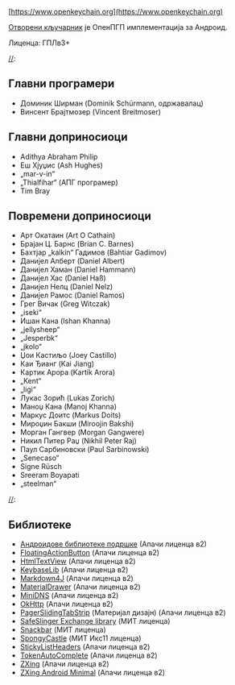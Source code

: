 [//]: #

[https://www.openkeychain.org](https://www.openkeychain.org)

[Отворени кључарник](https://www.openkeychain.org) је ОпенПГП имплементација за Андроид.

Лиценца: ГПЛв3+

[//]:

## Главни програмери
  * Доминик Ширман (Dominik Schürmann, одржавалац)
  * Винсент Брајтмозер (Vincent Breitmoser)

## Главни доприносиоци
  * Adithya Abraham Philip
  * Еш Хјуџис (Ash Hughes)
  * „mar-v-in“
  * „Thialfihar“ (АПГ програмер)
  * Tim Bray

## Повремени доприносиоци
  * Арт Окатаин (Art O Cathain)
  * Брајан Ц. Барнс (Brian C. Barnes)
  * Бахтјар „kalkin“ Гадимов (Bahtiar Gadimov)
  * Данијел Алберт (Daniel Albert)
  * Данијел Хаман (Daniel Hammann)
  * Данијел Хас (Daniel Haß)
  * Данијел Нелц (Daniel Nelz)
  * Данијел Рамос (Daniel Ramos)
  * Грег Вичак (Greg Witczak)
  * „iseki“
  * Ишан Кана (Ishan Khanna)
  * „jellysheep“
  * „Jesperbk“
  * „jkolo“
  * Џои Кастиљо (Joey Castillo)
  * Каи Ђианг (Kai Jiang)
  * Картик Арора (Kartik Arora)
  * „Kent“
  * „ligi“
  * Лукас Зорић (Lukas Zorich)
  * Маноџ Кана (Manoj Khanna)
  * Маркус Доитс (Markus Doits)
  * Мироџин Бакши (Miroojin Bakshi)
  * Морган Гангвер (Morgan Gangwere)
  * Никил Питер Раџ (Nikhil Peter Raj)
  * Паул Сарбиновски (Paul Sarbinowski)
  * „Senecaso“
  * Signe Rüsch
  * Sreeram Boyapati
  * „steelman“

[//]:

## Библиотеке
  * [Андроидове библиотеке подршке](http://developer.android.com/tools/support-library/index.html) (Апачи лиценца в2)
  * [FloatingActionButton](https://github.com/futuresimple/android-floating-action-button) (Апачи лиценца в2)
  * [HtmlTextView](https://github.com/sufficientlysecure/html-textview) (Апачи лиценца в2)
  * [KeybaseLib](https://github.com/timbray/KeybaseLib) (Апачи лиценца в2)
  * [Markdown4J](https://github.com/jdcasey/markdown4j) (Апачи лиценца в2)
  * [MaterialDrawer](https://github.com/mikepenz/MaterialDrawer) (Апачи лиценца в2)
  * [MiniDNS](https://github.com/rtreffer/minidns) (Апачи лиценца в2)
  * [OkHttp](https://square.github.io/okhttp/) (Апачи лиценца в2)
  * [PagerSlidingTabStrip](https://github.com/jpardogo/PagerSlidingTabStrip) (Материјал дизајн) (Апачи лиценца в2)
  * [SafeSlinger Exchange library](https://github.com/SafeSlingerProject/exchange-android) (МИТ лиценца)
  * [Snackbar](https://github.com/nispok/snackbar) (МИТ лиценца)
  * [SpongyCastle](https://rtyley.github.io/bouncycastle/) (МИТ Икс11 лиценца)
  * [StickyListHeaders](https://github.com/emilsjolander/StickyListHeaders) (Апачи лиценца в2)
  * [TokenAutoComplete](https://github.com/splitwise/TokenAutoComplete) (Апачи лиценца в2)
  * [ZXing](https://github.com/zxing/zxing) (Апачи лиценца в2)
  * [ZXing Android Minimal](https://github.com/journeyapps/zxing-android-embedded) (Апачи лиценца в2)
